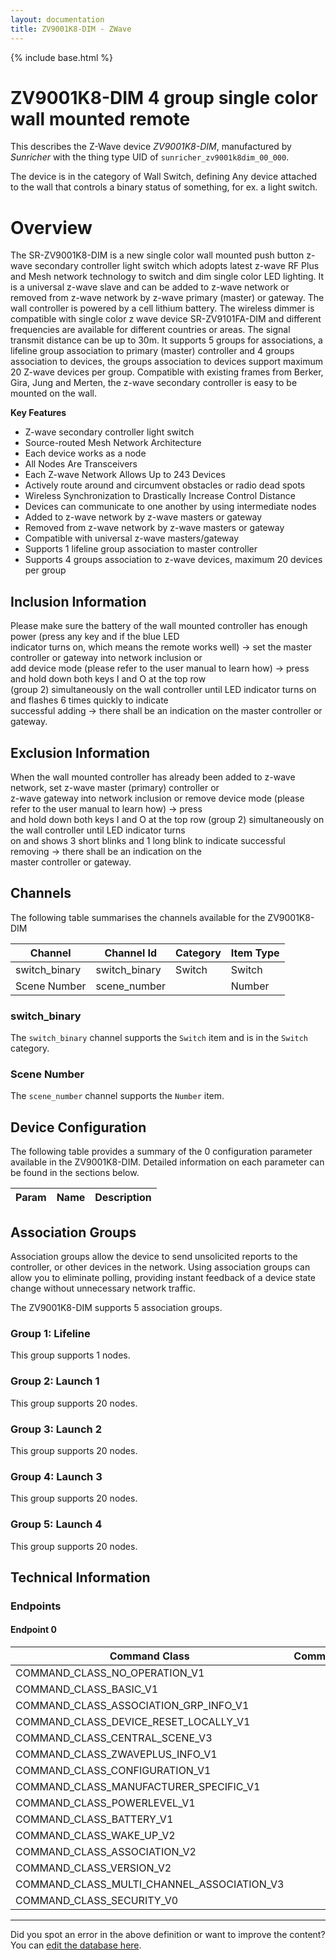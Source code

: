 ```yaml
---
layout: documentation
title: ZV9001K8-DIM - ZWave
---
```


{% include base.html %}

# ZV9001K8-DIM 4 group single color wall mounted remote
This describes the Z-Wave device *ZV9001K8-DIM*, manufactured by *Sunricher* with the thing type UID of ```sunricher_zv9001k8dim_00_000```.

The device is in the category of Wall Switch, defining Any device attached to the wall that controls a binary status of something, for ex. a light switch.

# Overview
The SR-ZV9001K8-DIM is a new single color wall mounted push button z-wave secondary controller light switch which adopts latest z-wave RF Plus and Mesh network technology to switch and dim single color LED lighting. It is a universal z-wave slave and can be added to z-wave network or removed from z-wave network by z-wave primary (master) or gateway. The wall controller is powered by a cell lithium battery. The wireless dimmer is compatible with single color z wave device SR-ZV9101FA-DIM and different frequencies are available for different countries or areas. The signal transmit distance can be up to 30m. It supports 5 groups for associations, a lifeline group association to primary (master) controller and 4 groups association to devices, the groups association to devices support maximum 20 Z-wave devices per group. Compatible with existing frames from Berker, Gira, Jung and Merten, the z-wave secondary controller is easy to be mounted on the wall.

**Key Features**

- Z-wave secondary controller light switch
- Source-routed Mesh Network Architecture
- Each device works as a node
- All Nodes Are Transceivers
- Each Z-wave Network Allows Up to 243 Devices
- Actively route around and circumvent obstacles or radio dead spots
- Wireless Synchronization to Drastically Increase Control Distance
- Devices can communicate to one another by using intermediate nodes
- Added to z-wave network by z-wave masters or gateway
- Removed from z-wave network by z-wave masters or gateway
- Compatible with universal z-wave masters/gateway
- Supports 1 lifeline group association to master controller
- Supports 4 groups association to z-wave devices, maximum 20 devices per group

## Inclusion Information
Please make sure the battery of the wall mounted controller has enough power (press any key and if the blue LED  
indicator turns on, which means the remote works well) -> set the master controller or gateway into network inclusion or  
add device mode (please refer to the user manual to learn how) -> press and hold down both keys I and O at the top row  
(group 2) simultaneously on the wall controller until LED indicator turns on and flashes 6 times quickly to indicate  
successful adding -> there shall be an indication on the master controller or gateway.

## Exclusion Information
When the wall mounted controller has already been added to z-wave network, set z-wave master (primary) controller or  
z-wave gateway into network inclusion or remove device mode (please refer to the user manual to learn how) -> press  
and hold down both keys I and O at the top row (group 2) simultaneously on the wall controller until LED indicator turns  
on and shows 3 short blinks and 1 long blink to indicate successful removing -> there shall be an indication on the  
master controller or gateway.

## Channels
The following table summarises the channels available for the ZV9001K8-DIM

| Channel | Channel Id | Category | Item Type |
|---------|------------|----------|-----------|
| switch_binary | switch_binary | Switch | Switch | 
| Scene Number | scene_number |  | Number | 

### switch_binary
The ```switch_binary``` channel supports the ```Switch``` item and is in the ```Switch``` category.

### Scene Number
The ```scene_number``` channel supports the ```Number``` item.



## Device Configuration
The following table provides a summary of the 0 configuration parameter available in the ZV9001K8-DIM.
Detailed information on each parameter can be found in the sections below.

| Param | Name  | Description |
|-------|-------|-------------|

## Association Groups
Association groups allow the device to send unsolicited reports to the controller, or other devices in the network. Using association groups can allow you to eliminate polling, providing instant feedback of a device state change without unnecessary network traffic.

The ZV9001K8-DIM supports 5 association groups.

### Group 1: Lifeline

This group supports 1 nodes.

### Group 2: Launch 1

This group supports 20 nodes.

### Group 3: Launch 2

This group supports 20 nodes.

### Group 4: Launch 3

This group supports 20 nodes.

### Group 5: Launch 4

This group supports 20 nodes.

## Technical Information

### Endpoints

#### Endpoint 0

| Command Class | Comment |
|---------------|---------|
| COMMAND_CLASS_NO_OPERATION_V1| |
| COMMAND_CLASS_BASIC_V1| |
| COMMAND_CLASS_ASSOCIATION_GRP_INFO_V1| |
| COMMAND_CLASS_DEVICE_RESET_LOCALLY_V1| |
| COMMAND_CLASS_CENTRAL_SCENE_V3| |
| COMMAND_CLASS_ZWAVEPLUS_INFO_V1| |
| COMMAND_CLASS_CONFIGURATION_V1| |
| COMMAND_CLASS_MANUFACTURER_SPECIFIC_V1| |
| COMMAND_CLASS_POWERLEVEL_V1| |
| COMMAND_CLASS_BATTERY_V1| |
| COMMAND_CLASS_WAKE_UP_V2| |
| COMMAND_CLASS_ASSOCIATION_V2| |
| COMMAND_CLASS_VERSION_V2| |
| COMMAND_CLASS_MULTI_CHANNEL_ASSOCIATION_V3| |
| COMMAND_CLASS_SECURITY_V0| |

---

Did you spot an error in the above definition or want to improve the content?
You can [edit the database here](http://www.cd-jackson.com/index.php/zwave/zwave-device-database/zwave-device-list/devicesummary/824).
